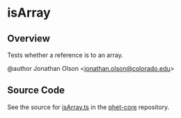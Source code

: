 # isArray

## Overview

Tests whether a reference is to an array.

@author Jonathan Olson &lt;jonathan.olson@colorado.edu&gt;



## Source Code

See the source for [isArray.ts](https://github.com/phetsims/phet-core/blob/main/js/isArray.ts) in the [phet-core](https://github.com/phetsims/phet-core) repository.
